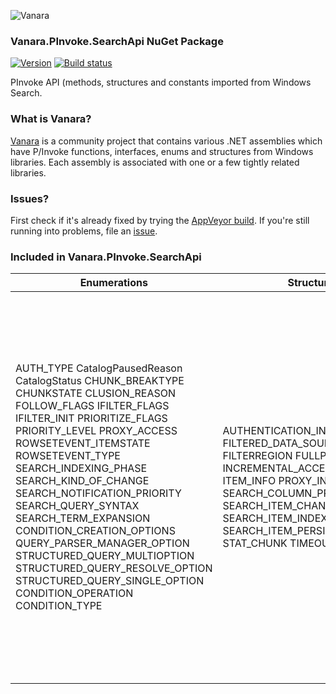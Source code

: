 ﻿![Vanara](https://raw.githubusercontent.com/dahall/Vanara/master/docs/icons/VanaraHeading.png)
### **Vanara.PInvoke.SearchApi NuGet Package**
[![Version](https://img.shields.io/nuget/v/Vanara.PInvoke.SearchApi?label=NuGet&style=flat-square)](https://github.com/dahall/Vanara/releases)
[![Build status](https://img.shields.io/appveyor/build/dahall/vanara?label=AppVeyor%20build&style=flat-square)](https://ci.appveyor.com/project/dahall/vanara)

PInvoke API (methods, structures and constants imported from Windows Search.

### **What is Vanara?**

[Vanara](https://github.com/dahall/Vanara) is a community project that contains various .NET assemblies which have P/Invoke functions, interfaces, enums and structures from Windows libraries. Each assembly is associated with one or a few tightly related libraries.

### **Issues?**

First check if it's already fixed by trying the [AppVeyor build](https://ci.appveyor.com/nuget/vanara-prerelease).
If you're still running into problems, file an [issue](https://github.com/dahall/Vanara/issues).

### **Included in Vanara.PInvoke.SearchApi**

Enumerations | Structures | Interfaces
--- | --- | ---
AUTH_TYPE CatalogPausedReason CatalogStatus CHUNK_BREAKTYPE CHUNKSTATE CLUSION_REASON FOLLOW_FLAGS IFILTER_FLAGS IFILTER_INIT PRIORITIZE_FLAGS PRIORITY_LEVEL PROXY_ACCESS ROWSETEVENT_ITEMSTATE ROWSETEVENT_TYPE SEARCH_INDEXING_PHASE SEARCH_KIND_OF_CHANGE SEARCH_NOTIFICATION_PRIORITY SEARCH_QUERY_SYNTAX SEARCH_TERM_EXPANSION CONDITION_CREATION_OPTIONS QUERY_PARSER_MANAGER_OPTION STRUCTURED_QUERY_MULTIOPTION STRUCTURED_QUERY_RESOLVE_OPTION STRUCTURED_QUERY_SINGLE_OPTION CONDITION_OPERATION CONDITION_TYPE                     | AUTHENTICATION_INFO FILTERED_DATA_SOURCES FILTERREGION FULLPROPSPEC INCREMENTAL_ACCESS_INFO ITEM_INFO PROXY_INFO SEARCH_COLUMN_PROPERTIES SEARCH_ITEM_CHANGE SEARCH_ITEM_INDEXING_STATUS SEARCH_ITEM_PERSISTENT_CHANGE STAT_CHUNK TIMEOUT_INFO                                  | IEnumSearchRoots IEnumSearchScopeRules IFilter ILoadFilter IOpLockStatus IProtocolHandlerSite IRowsetEvents IRowsetPrioritization ISearchCatalogManager ISearchCatalogManager2 ISearchCrawlScopeManager ISearchCrawlScopeManager2 ISearchItemsChangedSink ISearchLanguageSupport ISearchManager ISearchManager2 ISearchNotifyInlineSite ISearchPersistentItemsChangedSink ISearchProtocol ISearchProtocol2 ISearchProtocolThreadContext ISearchQueryHelper ISearchRoot ISearchScopeRule ISearchViewChangedSink IUrlAccessor IUrlAccessor2 IUrlAccessor3 IUrlAccessor4 IOpenSearchSource ISearchFolderItemFactory IConditionFactory IConditionFactory2 IEntity INamedEntity IQueryParser IQueryParserManager IQuerySolution IRelationship ISchemaLocalizerSupport ISchemaProvider ITokenCollection ICondition ICondition2 IRichChunk 
